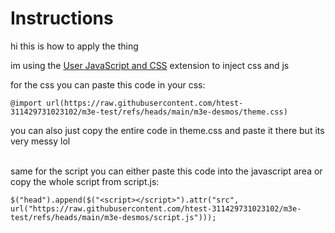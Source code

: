 # Instructions
hi this is how to apply the thing

im using the [User JavaScript and CSS](https://chromewebstore.google.com/detail/user-javascript-and-css/nbhcbdghjpllgmfilhnhkllmkecfmpld) extension to inject css and js

for the css you can paste this code in your css:
```
@import url(https://raw.githubusercontent.com/htest-311429731023102/m3e-test/refs/heads/main/m3e-desmos/theme.css)
```
you can also just copy the entire code in theme.css and paste it there but its very messy lol

\
same for the script you can either paste this code into the javascript area or copy the whole script from script.js:
```
$("head").append($("<script></script>").attr("src", url("https://raw.githubusercontent.com/htest-311429731023102/m3e-test/refs/heads/main/m3e-desmos/script.js")));
```

